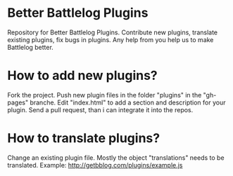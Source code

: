 Better Battlelog Plugins
=============

Repository for Better Battlelog Plugins. Contribute new plugins, translate existing plugins, fix bugs in plugins. Any help from you help us to make Battlelog better.

How to add new plugins?
=

Fork the project.
Push new plugin files in the folder "plugins" in the "gh-pages" branche.
Edit "index.html" to add a section and description for your plugin.
Send a pull request, than i can integrate it into the repos.

How to translate plugins?
=
Change an existing plugin file.
Mostly the object "translations" needs to be translated. 
Example: http://getbblog.com/plugins/example.js
